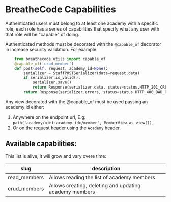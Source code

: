 # BreatheCode Capabilities

Authenticated users must belong to at least one academy with a specific role, each role has a series of capabilities that specify what any user with that role will be "capable" of doing.

Authenticated methods must be decorated with the `@capable_of` decorator in increase security validation. For example:

```python
    from breathecode.utils import capable_of
    @capable_of('crud_member')
    def post(self, request, academy_id=None):
        serializer = StaffPOSTSerializer(data=request.data)
        if serializer.is_valid():
            serializer.save()
            return Response(serializer.data, status=status.HTTP_201_CREATED)
        return Response(serializer.errors, status=status.HTTP_400_BAD_REQUEST)
```

Any view decorated with the @capable_of must be used passing an academy id either:

1. Anywhere on the endpoint url, E.g: `path('academy/<int:academy_id>/member', MemberView.as_view()),`
2. Or on the request header using the `Academy` header.

## Available capabilities:

This list is alive, it will grow and vary overe time:

| slug              | description                                               |
| ----------------- | --------------------------------------------------------- |
| read_members        | Allows reading the list of academy members                |
| crud_members        | Allows creating, deleting and updating academy members    |
